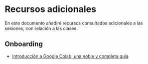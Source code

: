 # Recursos adicionales
En este documento añadiré recursos consultados adicionales a las sesiones, con relación a las clases.

## Onboarding
* [Introducción a Google Colab, una noble y completa guía](https://www.youtube.com/watch?v=8VFYs3Ot_aA&ab_channel=DATACLOUDER)
